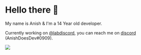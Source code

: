 # Hello there 👋
My name is Anish & I'm a 14 Year old developer.

Currently working on [@labdiscord](https://github.com/labdiscord), you can reach me on [discord](https://discord.com/users/720034658569683086) (AnishDoesDev#0909).


<!--<p align="left">
 <img align="left" width="50%" height="50%" src="https://github-readme-stats.vercel.app/api?username=anishanne&show_icons=true&hide_border=true&count_private=true" />
</p>-->
<img align="center" src="https://github-readme-stats.vercel.app/api?username=anishanne&show_icons=true&hide_border=true&count_private=true&hide=stars" />
